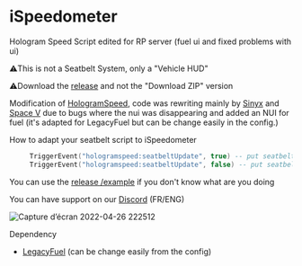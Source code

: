 # iSpeedometer
Hologram Speed Script edited for RP server (fuel ui and fixed problems with ui)

⚠️This is not a Seatbelt System, only a "Vehicle HUD"

⚠️Download the <a href="https://github.com/idev-co/iSpeedometer/releases/tag/main">release</a> and not the "Download ZIP" version

Modification of <a href="https://github.com/kasuganosoras/hologramspeed">HologramSpeed</a>, code was rewriting mainly by <a href="https://github.com/s1nyx">Sinyx</a> and <a href="https://github.com/TheSpaceGamerV2">Space V</a> due to
bugs where the nui was disappearing and added an NUI for fuel (it's adapted for LegacyFuel but can be change easily in the config.)

How to adapt your seatbelt script to iSpeedometer
```lua
     TriggerEvent("hologramspeed:seatbeltUpdate", true) -- put seatbelt to ON (in HUD)
     TriggerEvent("hologramspeed:seatbeltUpdate", false) -- put seatbelt to OFF (in HUD)
```
You can use the <a href ="https://github.com/idev-co/iSpeedometer/releases/tag/seatbelt">release /example</a> if you don't know what are you doing

You can have support on our <a href="https://discord.gg/8ecXhFXqR4">Discord</a> (FR/ENG)


![Capture d’écran 2022-04-26 222512](https://user-images.githubusercontent.com/40030799/165386454-b5a423b9-eaa4-44de-a692-dc3ae52db71d.png)


Dependency 
 - <a href="https://github.com/InZidiuZ/LegacyFuel">LegacyFuel</a> (can be change easily from the config)
